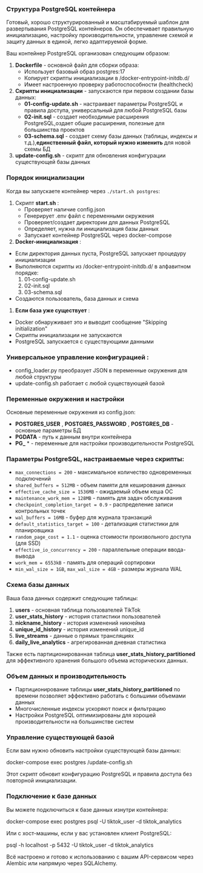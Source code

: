 ### Структура PostgreSQL контейнера

Готовый, хорошо структурированный и масштабируемый шаблон для развертывания PostgreSQL контейнеров. Он обеспечивает правильную инициализацию, настройку производительности, управление схемой и защиту данных в единой, легко адаптируемой форме.

Ваш контейнер PostgreSQL организован следующим образом:

1. **Dockerfile** - основной файл для сборки образа:
   * Использует базовый образ postgres:17
   * Копирует скрипты инициализации в /docker-entrypoint-initdb.d/
   * Имеет настроенную проверку работоспособности (healthcheck)
2. **Скрипты инициализации** - запускаются при первом создании базы данных:
   * **01-config-update.sh** - настраивает параметры PostgreSQL и правила доступа, универсальный для любой PostgreSQL базы
   * **02-init.sql** - создает необходимые расширения PostgreSQL,оздает общие расширения, полезные для большинства проектов
   * **03-schema.sql** - создает схему базы данных (таблицы, индексы и т.д.),**единственный файл, который нужно изменить** для новой схемы БД
3. **update-config.sh** - скрипт для обновления конфигурации существующей базы данных

### Порядок инициализации

Когда вы запускаете контейнер через `./start.sh postgres`:

1. Скрипт  **start.sh** :
   * Проверяет наличие config.json
   * Генерирует .env файл с переменными окружения
   * Проверяет/создает директории для данных PostgreSQL
   * Определяет, нужна ли инициализация базы данных
   * Запускает контейнер PostgreSQL через docker-compose
2. **Docker-инициализация** :

* Если директория данных пуста, PostgreSQL запускает процедуру инициализации
* Выполняются скрипты из /docker-entrypoint-initdb.d/ в алфавитном порядке:
  1. 01-config-update.sh
  2. 02-init.sql
  3. 03-schema.sql
* Создаются пользователь, база данных и схема

1. **Если база уже существует** :

* Docker обнаруживает это и выводит сообщение "Skipping initialization"
* Скрипты инициализации не запускаются
* PostgreSQL запускается с существующими данными

### **Универсальное управление конфигурацией** :

* config_loader.py преобразует JSON в переменные окружения для любой структуры
* update-config.sh работает с любой существующей базой

### Переменные окружения и настройки

Основные переменные окружения из config.json:

* **POSTGRES_USER** ,  **POSTGRES_PASSWORD** , **POSTGRES_DB** - основные параметры БД
* **PGDATA** - путь к данным внутри контейнера
* **PG_** * - переменные для настройки производительности PostgreSQL

### Параметры PostgreSQL, настраиваемые через скрипты:

* `max_connections = 200` - максимальное количество одновременных подключений
* `shared_buffers = 512MB` - объем памяти для кеширования данных
* `effective_cache_size = 1536MB` - ожидаемый объем кеша ОС
* `maintenance_work_mem = 128MB` - память для задач обслуживания
* `checkpoint_completion_target = 0.9` - распределение записи контрольных точек
* `wal_buffers = 16MB` - буфер для журнала транзакций
* `default_statistics_target = 100` - детализация статистики для планировщика
* `random_page_cost = 1.1` - оценка стоимости произвольного доступа (для SSD)
* `effective_io_concurrency = 200` - параллельные операции ввода-вывода
* `work_mem = 6553kB` - память для операций сортировки
* `min_wal_size = 1GB`, `max_wal_size = 4GB` - размеры журнала WAL

### Схема базы данных

Ваша база данных содержит следующие таблицы:

1. **users** - основная таблица пользователей TikTok
2. **user_stats_history** - история статистики пользователей
3. **nickname_history** - история изменений никнейма
4. **unique_id_history** - история изменений unique_id
5. **live_streams** - данные о прямых трансляциях
6. **daily_live_analytics** - агрегированная дневная статистика

Также есть партиционированная таблица **user_stats_history_partitioned** для эффективного хранения большого объема исторических данных.

### Объем данных и производительность

* Партиционирование таблицы **user_stats_history_partitioned** по времени позволяет эффективно работать с большими объемами данных
* Многочисленные индексы ускоряют поиск и фильтрацию
* Настройки PostgreSQL оптимизированы для хорошей производительности на большинстве систем

### Управление существующей базой

Если вам нужно обновить настройки существующей базы данных:

docker-compose exec postgres /update-config.sh

Этот скрипт обновит конфигурацию PostgreSQL и правила доступа без повторной инициализации.

### Подключение к базе данных

Вы можете подключиться к базе данных изнутри контейнера:

docker-compose exec postgres psql -U tiktok_user -d tiktok_analytics

Или с хост-машины, если у вас установлен клиент PostgreSQL:

psql -h localhost -p 5432 -U tiktok_user -d tiktok_analytics

Всё настроено и готово к использованию с вашим API-сервисом через Alembic или напрямую через SQLAlchemy.
